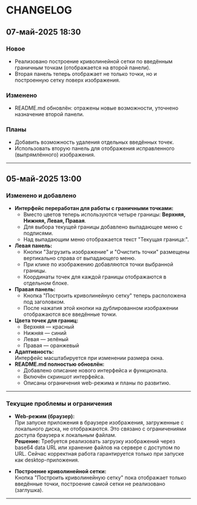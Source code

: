# CHANGELOG

## 07-май-2025 18:30

### Новое

- Реализовано построение криволинейной сетки по введённым граничным точкам (отображается на второй панели).
- Вторая панель теперь отображает не только точки, но и построенную сетку поверх изображения.

### Изменено

- README.md обновлён: отражены новые возможности, уточнено назначение второй панели.

### Планы

- Добавить возможность удаления отдельных введённых точек.
- Использовать вторую панель для отображения исправленного (выпрямлённого) изображения.

---

## 05-май-2025 13:00

### Изменено и добавлено

- **Интерфейс переработан для работы с граничными точками:**
  - Вместо цветов теперь используются четыре границы: **Верхняя, Нижняя, Левая, Правая**.
  - Для выбора текущей границы добавлено выпадающее меню с подписями.
  - Над выпадающим меню отображается текст "Текущая граница:".
- **Левая панель:**
  - Кнопки "Загрузить изображение" и "Очистить точки" размещены вертикально справа от выпадающего меню.
  - При клике по изображению добавляются точки выбранной границы.
  - Координаты точек для каждой границы отображаются в отдельном блоке.
- **Правая панель:**
  - Кнопка "Построить криволинейную сетку" теперь расположена под заголовком.
  - После нажатия этой кнопки на дублированном изображении отображаются все введённые точки.
- **Цвета точек для границ:**  
  - Верхняя — красный  
  - Нижняя — синий  
  - Левая — зелёный  
  - Правая — оранжевый
- **Адаптивность:**  
  Интерфейс масштабируется при изменении размера окна.
- **README.md полностью обновлён:**
  - Добавлено описание нового интерфейса и функционала.
  - Включён скриншот интерфейса.
  - Описаны ограничения web-режима и планы по развитию.

---

### Текущие проблемы и ограничения

- **Web-режим (браузер):**  
  При запуске приложения в браузере изображения, загруженные с локального диска, не отображаются. Это связано с ограничениями доступа браузера к локальным файлам.  
  **Решение:** Требуется реализовать загрузку изображений через base64 data URL или хранение файлов на сервере с доступом по URL. Сейчас корректная работа гарантируется только при запуске как desktop-приложения.

- **Построение криволинейной сетки:**  
  Кнопка "Построить криволинейную сетку" пока отображает только введённые точки, построение самой сетки не реализовано (заглушка).

---
